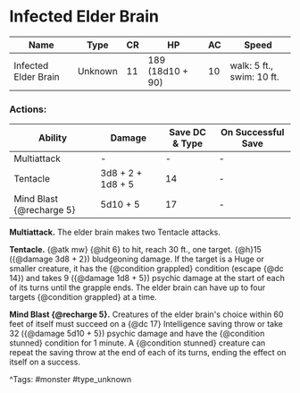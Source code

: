 # Infected Elder Brain

| Name | Type | CR | HP | AC | Speed |
|------|------|----|----|----|-------|
| Infected Elder Brain | Unknown | 11 | 189 (18d10 + 90) | 10 | walk: 5 ft., swim: 10 ft. |

### Actions:

| Ability | Damage | Save DC & Type | On Successful Save |
|---------|--------|----------------|--------------------|
| Multiattack | - | - | - |
| Tentacle | 3d8 + 2 + 1d8 + 5 | 14 | - |
| Mind Blast {@recharge 5} | 5d10 + 5 | 17 | - |


**Multiattack.** The elder brain makes two Tentacle attacks.

**Tentacle.** {@atk mw} {@hit 6} to hit, reach 30 ft., one target. {@h}15 ({@damage 3d8 + 2}) bludgeoning damage. If the target is a Huge or smaller creature, it has the {@condition grappled} condition (escape {@dc 14}) and takes 9 ({@damage 1d8 + 5}) psychic damage at the start of each of its turns until the grapple ends. The elder brain can have up to four targets {@condition grappled} at a time.

**Mind Blast {@recharge 5}.** Creatures of the elder brain's choice within 60 feet of itself must succeed on a {@dc 17} Intelligence saving throw or take 32 ({@damage 5d10 + 5}) psychic damage and have the {@condition stunned} condition for 1 minute. A {@condition stunned} creature can repeat the saving throw at the end of each of its turns, ending the effect on itself on a success.

^Tags: #monster #type_unknown